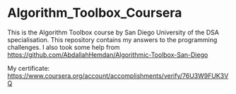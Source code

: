 # Algorithm_Toolbox_Coursera
<p>
This is the Algorithm Toolbox course by San Diego University of the DSA specialisation. This repository contains my answers to the programming challenges. I also took some help from <a href="https://github.com/AbdallahHemdan/Algorithmic-Toolbox-San-Diego">https://github.com/AbdallahHemdan/Algorithmic-Toolbox-San-Diego</a>
</p>
<p> My certificate: <a href="https://www.coursera.org/account/accomplishments/verify/76U3W9FUK3VQ">https://www.coursera.org/account/accomplishments/verify/76U3W9FUK3VQ</a> </p>
